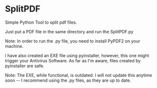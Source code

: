 # SplitPDF
Simple Python Tool to split pdf files.

Just put a PDF file in the same directory and run the SplitPDF.py

Note: In order to run the .py file, you need to install PyPDF2 on your machine.

I have also created an EXE file using pyinstaller, however, this one might trigger your Antivirus Software.
As far as I'm aware, files created by pyinstaller are safe.

Note: The EXE, while functional, is outdated. I will not update this anytime soon -- I recommend using the .py files, as they are up to date.

